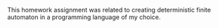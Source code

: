 This homework assignment was related to creating deterministic finite automaton in a programming language of my choice.
